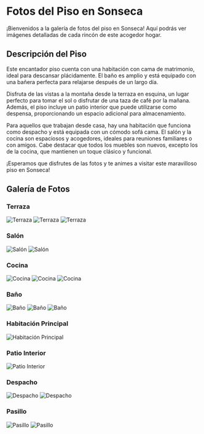 # Fotos del Piso en Sonseca

¡Bienvenidos a la galería de fotos del piso en Sonseca! Aquí podrás ver imágenes detalladas de cada rincón de este acogedor hogar.

## Descripción del Piso

Este encantador piso cuenta con una habitación con cama de matrimonio, ideal para descansar plácidamente. El baño es amplio y está equipado con una bañera perfecta para relajarse después de un largo día.

Disfruta de las vistas a la montaña desde la terraza en esquina, un lugar perfecto para tomar el sol o disfrutar de una taza de café por la mañana. Además, el piso incluye un patio interior que puede utilizarse como despensa, proporcionando un espacio adicional para almacenamiento.

Para aquellos que trabajan desde casa, hay una habitación que funciona como despacho y está equipada con un cómodo sofá cama. El salón y la cocina son espaciosos y acogedores, ideales para reuniones familiares o con amigos. Cabe destacar que todos los muebles son nuevos, excepto los de la cocina, que mantienen un toque clásico y funcional.

¡Esperamos que disfrutes de las fotos y te animes a visitar este maravilloso piso en Sonseca!

## Galería de Fotos

### Terraza
![Terraza](images/Terraza.jpg)
![Terraza](images/Terraza1.png)
![Terraza](images/Terraza2.png)

### Salón
![Salón](images/Salon.png)
![Salón](images/Salon1.png)

### Cocina
![Cocina](images/Cocina.png)
![Cocina](images/Cocina1.png)
![Cocina](images/Cocina2.png)

### Baño
![Baño](images/Bano.png)
![Baño](images/Bano1.png)
![Baño](images/Bano2.png)

### Habitación Principal
![Habitación Principal](images/Habitacion.jpeg)

### Patio Interior
![Patio Interior](images/Patio.jpeg)

### Despacho
![Despacho](images/Despacho.png)
![Despacho](images/Despacho1.jpeg)

### Pasillo
![Pasillo](images/Pasillo.png)
![Pasillo](images/Pasillo1.jpeg)